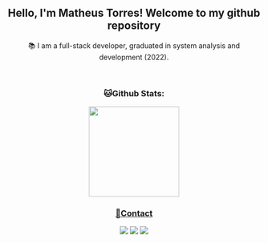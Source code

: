 <h2 align="center">Hello, I'm Matheus Torres! Welcome to my github repository</h3>
<p align="center">📚 I am a full-stack developer, graduated in system analysis and development (2022).</p>
<br>
<h3 align="center">
  🐱Github Stats:
</h3>
<div align="center" style="display: inline_block">
<a href="https://github.com/MatheusTorresDev97">
<img loading="lazy" height="180em" src="https://github-readme-stats.vercel.app/api/top-langs/?username=MatheusTorresDev97&layout=compact&langs_count=7&theme=dark"/>
</div>
<h3 align="center" style="display: inline_block">💬Contact</h3>
<div align="center" style="display: inline_block">
<a href="https://instagram.com/matheustorresdev" target="_blank"><img loading="lazy" src="https://img.shields.io/badge/-Instagram-%23E4405F?style=for-the-badge&logo=instagram&logoColor=white" target="_blank"></a>
<a href = "mailto:matheustorresdev@gmail.com"><img loading="lazy" src="https://img.shields.io/badge/Gmail-D14836?style=for-the-badge&logo=gmail&logoColor=white" target="_blank"></a>
<a href="https://www.linkedin.com/in/seu-usuário-linkedln-aqui" target="_blank"><img loading="lazy" src="https://img.shields.io/badge/-LinkedIn-%230077B5?style=for-the-badge&logo=linkedin&logoColor=white" target="_blank"></a>   
</div>

